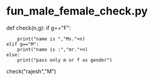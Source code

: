 # fun_male_female_check.py
def check(n,g):
    if g=="F":
        
        print("name is ","Ms."+n)
    elif g=="M":
        print("name is :","mr."+n)
    else:
        print("pass only m or f as gender")
check("rajesh","M") 
